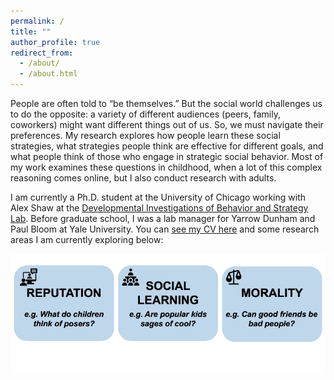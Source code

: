 ```yaml
---
permalink: /
title: ""
author_profile: true
redirect_from: 
  - /about/
  - /about.html
---
```


People are often told to “be themselves.” But the social world challenges us to do the opposite: a variety of different audiences (peers, family, coworkers) might want different things out of us. So, we must navigate their preferences. My research explores how people learn these social strategies, what strategies people think are effective for different goals, and what people think of those who engage in strategic social behavior. Most of my work examines these questions in childhood, when a lot of this complex reasoning comes online, but I also conduct research with adults.

I am currently a Ph.D. student at the University of Chicago working with Alex Shaw at the [Developmental Investigations of Behavior and Strategy Lab](https://www.dibslab.uchicago.edu/). Before graduate school, I was a lab manager for Yarrow Dunham and Paul Bloom at Yale University. You can [see my CV here](https://drive.google.com/file/d/1OXDL7M331mH2cXhEaacQYpMlpU-KRDfW/view?usp=sharing) and some research areas I am currently exploring below: 

![Research Interests For Site](/images/research-interests-for-site.png)



